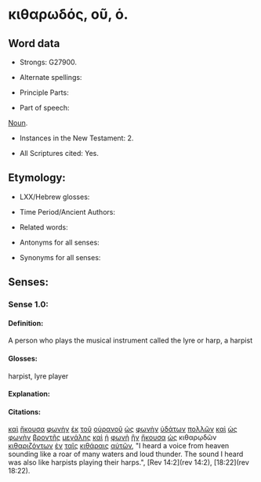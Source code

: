 # κιθαρωδός, οῦ, ὁ.

<!-- Status: S2=Needs2ndReview -->
<!-- Lexica used for edits: BDAG, FFM, LN, BN, A-S -->

## Word data

* Strongs: G27900.


* Alternate spellings:

* Principle Parts: 

* Part of speech: 

[Noun](http://ugg.readthedocs.io/en/latest/noun.html).

* Instances in the New Testament: 2.

* All Scriptures cited: Yes.

## Etymology: 

* LXX/Hebrew glosses: 

* Time Period/Ancient Authors: 

* Related words: 

* Antonyms for all senses:

* Synonyms for all senses: 

## Senses:

### Sense 1.0:

#### Definition: 

A person who plays the musical instrument called the lyre or harp, a harpist

#### Glosses:

harpist, lyre player

#### Explanation:

#### Citations:

[καὶ](../G25320/01.md) [ἤκουσα](../G01910/01.md) [φωνὴν](../G54560/01.md) [ἐκ](../G15370/01.md) [τοῦ](../G35880/01.md) [οὐρανοῦ](../G37720/01.md) [ὡς](../G56130/01.md) [φωνὴν](../G54560/01.md) [ὑδάτων](../G52040/01.md) [πολλῶν](../G41830/01.md) [καὶ](../G25320/01.md) [ὡς](../G56130/01.md) [φωνὴν](../G54560/01.md) [βροντῆς](../G10270/01.md) [μεγάλης](../G31730/01.md) [καὶ](../G25320/01.md) [ἡ](../G35880/01.md) [φωνὴ](../G54560/01.md) [ἣν](../G37390/01.md) [ἤκουσα](../G01910/01.md) [ὡς](../G56130/01.md) κιθαρῳδῶν [κιθαριζόντων](../G27890/01.md) [ἐν](../G17220/01.md) [ταῖς](../G35880/01.md) [κιθάραις](../G27880/01.md) [αὐτῶν](../G08460/01.md), 
"I heard a voice from heaven sounding like a roar of many waters and loud thunder. The sound I heard was also like harpists playing their harps.", 
[Rev 14:2](rev 14:2),  [18:22](rev 18:22).
